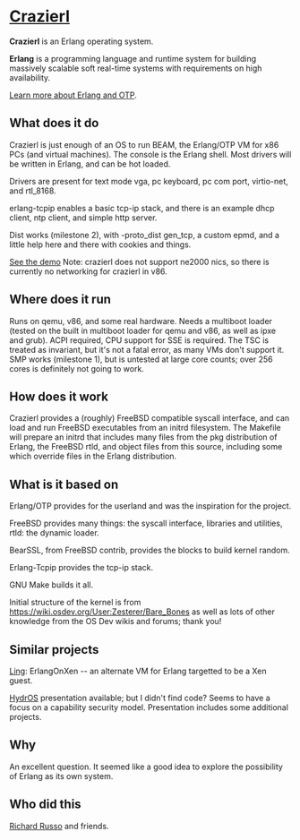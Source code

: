 # [Crazierl](https://crazierl.org)

**Crazierl** is an Erlang operating system.

**Erlang** is a programming language and runtime system for building massively scalable soft real-time systems with requirements on high availability.

[Learn more about Erlang and OTP](http://erlang.org/doc/system_architecture_intro/sys_arch_intro.html).

## What does it do

Crazierl is just enough of an OS to run BEAM, the Erlang/OTP VM for x86 PCs
(and virtual machines). The console is the Erlang shell. Most drivers will
be written in Erlang, and can be hot loaded.

Drivers are present for text mode vga, pc keyboard, pc com port, virtio-net,
and rtl_8168.

erlang-tcpip enables a basic tcp-ip stack, and there is an example dhcp
client, ntp client, and simple http server.

Dist works (milestone 2), with -proto_dist gen_tcp, a custom epmd, and a little help here
and there with cookies and things.

[See the demo](https://crazierl.org/demo.html) Note: crazierl does not
support ne2000 nics, so there is currently no networking for crazierl in v86.

## Where does it run

Runs on qemu, v86, and some real hardware. Needs a multiboot loader (tested
on the built in multiboot loader for qemu and v86, as well as ipxe and
grub). ACPI required, CPU support for SSE is required. The TSC is treated as
invariant, but it's not a fatal error, as many VMs don't support it. SMP
works (milestone 1), but is untested at large core counts; over 256 cores is definitely
not going to work.

## How does it work

Crazierl provides a (roughly) FreeBSD compatible syscall interface, and can
load and run FreeBSD executables from an initrd filesystem.  The Makefile
will prepare an initrd that includes many files from the pkg distribution of
Erlang, the FreeBSD rtld, and object files from this source, including some
which override files in the Erlang distribution.

## What is it based on

Erlang/OTP provides for the userland and was the inspiration for the
project.

FreeBSD provides many things: the syscall interface, libraries and
utilities, rtld: the dynamic loader.

BearSSL, from FreeBSD contrib, provides the blocks to build kernel random.

Erlang-Tcpip provides the tcp-ip stack.

GNU Make builds it all.

Initial structure of the kernel is from
https://wiki.osdev.org/User:Zesterer/Bare_Bones as well as lots of other
knowledge from the OS Dev wikis and forums; thank you!

## Similar projects

[Ling](https://github.com/cloudozer/ling): ErlangOnXen -- an alternate VM
for Erlang targetted to be a Xen guest.

[HydrOS](http://www.erlang-factory.com/euc2017/sam-williams) presentation
available; but I didn't find code? Seems to have a focus on a capability
security model. Presentation includes some additional projects.

## Why

An excellent question. It seemed like a good idea to explore the possibility
of Erlang as its own system.

## Who did this

[Richard Russo](mailto:crazierl@ruka.org) and friends.
